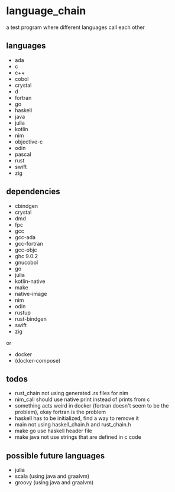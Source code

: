 # language_chain

a test program where different languages call each other

## languages

- ada
- c
- c++
- cobol
- crystal
- d
- fortran
- go
- haskell
- java
- julia
- kotlin
- nim
- objective-c
- odin
- pascal
- rust
- swift
- zig

## dependencies

- cbindgen
- crystal
- dmd
- fpc
- gcc
- gcc-ada
- gcc-fortran
- gcc-objc
- ghc 9.0.2
- gnucobol
- go
- julia
- kotlin-native
- make
- native-image
- nim
- odin
- rustup
- rust-bindgen
- swift
- zig

or

- docker
- (docker-compose)

## todos

- rust_chain not using generated .rs files for nim
- nim_call should use native print instead of prints from c
- something acts weird in docker (fortran doesn't seem to be the problem), okay fortran is the problem
- haskell has to be initialized, find a way to remove it
- main not using haskell_chain.h and rust_chain.h
- make go use haskell header file
- make java not use strings that are defined in c code

## possible future languages

- julia
- scala (using java and graalvm)
- groovy (using java and graalvm)
